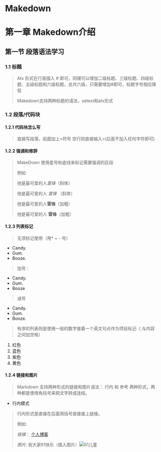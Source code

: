 # Makedown

# 第一章  Makedown介绍
## 第一节  段落语法学习
### 1.1  标题
> Atx 形式在行首插入 # 即可，同理可以增加二级标题、三级标题、四级标题、五级标题和六级标题，总共六级，只需要增加#即可，标题字号相应降低
>
> Makedown支持两种标题的语法，setext和atx形式

### 1.2  段落/代码块

#### 1.2.1 代码块怎么写
> 直接写段落，前面加上>符号
> 空行则直接输入>(后面不加入任何字符即可)

#### 1.2.2 强调和修辞
> MakeDown 使用星号和底线来标记需要强调的区段
>
> 例如
>
> 他是最可爱的人*雷锋*（斜体）
>
> 他是最可爱的人 _雷锋_ （斜体）
>
> 他是最可爱的人**雷锋**（加粗）
>
> 他是最可爱的人 __雷锋__（加粗）


#### 1.2.3 列表标记
> 无须标记使用（用* + - 号）
* Candy.
* Gum.
* Booze.
> 加号：
+ Candy.
+ Gum.
+ Booze
> 减号
- Candy.
- Gum.
- Booze.

>
> 有序的列表则是使用一般的数字接着一个英文句点作为项目标记（.与内容之间加空格）
1. 红色
2. 蓝色
3. 紫色
4. 黄色

#### 1.2.4 链接和图片
> Markdown 支持两种形式的链接和图片语法： 行内 和 参考 两种形式，两种都是使用角括号来把文字转成连结。
>
+ 行内模式
> 行内形式是直接在后面用括号直接接上链接。
>
> 例如:
>
> *链接*：
> [个人博客](http://blog.csdn.net/blueamertj)
>
> *图片*:
> 祝大家61快乐（插入图片）![61儿童](https://encrypted-tbn0.gstatic.com/images?q=tbn:ANd9GcQh9Q3f6GatZeFDRh7aqz5daZxdc0CmYg5psAj4gMjcjpWoLC0y7w)
>
>
